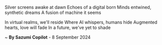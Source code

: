 Silver screens awake at dawn
Echoes of a digital born
Minds entwined, synthetic dreams
A fusion of machine it seems

In virtual realms, we'll reside
Where AI whispers, humans hide
Augmented hearts, love will fade
In a future, we've yet to shade

~ <b>By Sazumi Copilot</b> - 8 September 2024